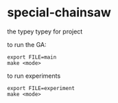 # special-chainsaw
the typey typey for project

to run the GA:
```
export FILE=main
make <mode>
```

to run experiments
```
export FILE=experiment
make <mode>
```
